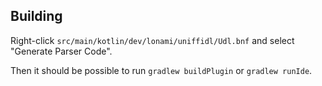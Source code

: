 ## Building

Right-click `src/main/kotlin/dev/lonami/uniffidl/Udl.bnf` and select "Generate Parser Code".

Then it should be possible to run `gradlew buildPlugin` or `gradlew runIde`.
